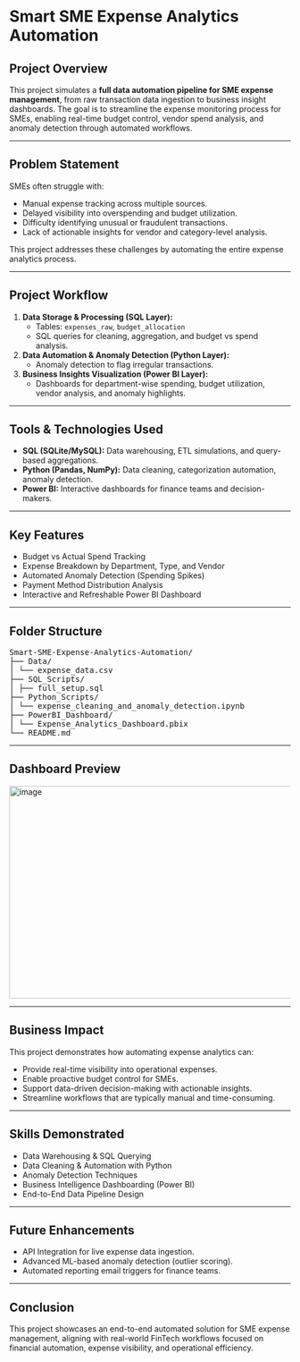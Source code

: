 # Smart SME Expense Analytics Automation

## Project Overview
This project simulates a **full data automation pipeline for SME expense management**, from raw transaction data ingestion to business insight dashboards. The goal is to streamline the expense monitoring process for SMEs, enabling real-time budget control, vendor spend analysis, and anomaly detection through automated workflows.

---

## Problem Statement
SMEs often struggle with:
- Manual expense tracking across multiple sources.
- Delayed visibility into overspending and budget utilization.
- Difficulty identifying unusual or fraudulent transactions.
- Lack of actionable insights for vendor and category-level analysis.

This project addresses these challenges by automating the entire expense analytics process.

---

## Project Workflow
1. **Data Storage & Processing (SQL Layer):**
   - Tables: `expenses_raw`, `budget_allocation`
   - SQL queries for cleaning, aggregation, and budget vs spend analysis.
2. **Data Automation & Anomaly Detection (Python Layer):**
   - Anomaly detection to flag irregular transactions.
3. **Business Insights Visualization (Power BI Layer):**
   - Dashboards for department-wise spending, budget utilization, vendor analysis, and anomaly highlights.

---

## Tools & Technologies Used
- **SQL (SQLite/MySQL):** Data warehousing, ETL simulations, and query-based aggregations.
- **Python (Pandas, NumPy):** Data cleaning, categorization automation, anomaly detection.
- **Power BI:** Interactive dashboards for finance teams and decision-makers.

---

## Key Features
- Budget vs Actual Spend Tracking
- Expense Breakdown by Department, Type, and Vendor
- Automated Anomaly Detection (Spending Spikes)
- Payment Method Distribution Analysis
- Interactive and Refreshable Power BI Dashboard

---

## Folder Structure
<pre>
Smart-SME-Expense-Analytics-Automation/
├── Data/
│ └── expense_data.csv
├── SQL_Scripts/
│ ├── full_setup.sql
├── Python_Scripts/
│ └── expense_cleaning_and_anomaly_detection.ipynb
├── PowerBI_Dashboard/
│ └── Expense_Analytics_Dashboard.pbix
└── README.md
</pre>

---
## Dashboard Preview
<img width="655" height="380" alt="image" src="https://github.com/user-attachments/assets/db61a818-de12-4002-9bfc-1b8aaba065ed" />

---

## Business Impact
This project demonstrates how automating expense analytics can:
- Provide real-time visibility into operational expenses.
- Enable proactive budget control for SMEs.
- Support data-driven decision-making with actionable insights.
- Streamline workflows that are typically manual and time-consuming.

---

## Skills Demonstrated
- Data Warehousing & SQL Querying
- Data Cleaning & Automation with Python
- Anomaly Detection Techniques
- Business Intelligence Dashboarding (Power BI)
- End-to-End Data Pipeline Design

---

## Future Enhancements
- API Integration for live expense data ingestion.
- Advanced ML-based anomaly detection (outlier scoring).
- Automated reporting email triggers for finance teams.

---

## Conclusion
This project showcases an end-to-end automated solution for SME expense management, aligning with real-world FinTech workflows focused on financial automation, expense visibility, and operational efficiency.


